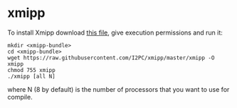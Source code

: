 # xmipp

To install Xmipp download [this file](https://raw.githubusercontent.com/I2PC/xmipp/master/xmipp), give execution permissions and run it:

```
mkdir <xmipp-bundle>
cd <xmipp-bundle>
wget https://raw.githubusercontent.com/I2PC/xmipp/master/xmipp -O xmipp
chmod 755 xmipp
./xmipp [all N]
```
where N (8 by default) is the number of processors that you want to use for compile.
